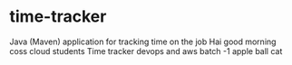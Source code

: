 # time-tracker
Java (Maven) application for tracking time on the job
Hai good morning coss cloud students
Time tracker
devops and aws batch -1
apple ball cat
